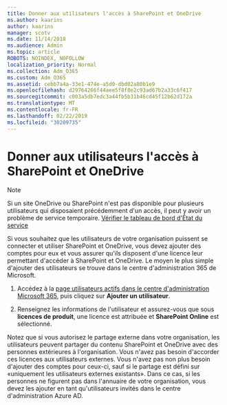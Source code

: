 ```yaml
---
title: Donner aux utilisateurs l'accès à SharePoint et OneDrive
ms.author: kaarins
author: kaarins
manager: scotv
ms.date: 11/14/2018
ms.audience: Admin
ms.topic: article
ROBOTS: NOINDEX, NOFOLLOW
localization_priority: Normal
ms.collection: Adm_O365
ms.custom: Adm_O365
ms.assetid: cebb7a4a-33e1-474e-a5d0-dbd02a80b1e9
ms.openlocfilehash: d29764266f44aee5f8f8e2c93ad67b2a33c6f417
ms.sourcegitcommit: c003a5db7edc3a44fb5b31b46cd45f12b62d172a
ms.translationtype: MT
ms.contentlocale: fr-FR
ms.lasthandoff: 02/22/2019
ms.locfileid: "30209735"
---
```

# <a name="give-users-access-to-sharepoint-and-onedrive"></a>Donner aux utilisateurs l'accès à SharePoint et OneDrive

> [!NOTE]
> Si un site OneDrive ou SharePoint n'est pas disponible pour plusieurs utilisateurs qui disposaient précédemment d'un accès, il peut y avoir un problème de service temporaire. [Vérifier le tableau de bord d'État du service](https://portal.office.com/adminportal/home#/servicehealth)
  
Si vous souhaitez que les utilisateurs de votre organisation puissent se connecter et utiliser SharePoint et OneDrive, vous devez ajouter des comptes pour eux et vous assurer qu'ils disposent d'une licence leur permettant d'accéder à SharePoint et OneDrive. Le moyen le plus simple d'ajouter des utilisateurs se trouve dans le centre d'administration 365 de Microsoft.
  
1. Accédez à la [page utilisateurs actifs dans le centre d'administration Microsoft 365](https://portal.office.com/adminportal/home#/users), puis cliquez sur **Ajouter un utilisateur**.
    
2. Renseignez les informations de l'utilisateur et assurez-vous que sous **licences de produit**, une licence est attribuée et **SharePoint Online** est sélectionné. 
    
Notez que si vous autorisez le partage externe dans votre organisation, les utilisateurs peuvent partager du contenu SharePoint et OneDrive avec des personnes extérieures à l'organisation. Vous n'avez pas besoin d'accorder ces licences aux utilisateurs externes. Vous n'avez pas non plus besoin d'ajouter des comptes pour ceux-ci, sauf si le partage est défini sur «uniquement les utilisateurs externes existants». Dans ce cas, si les personnes ne figurent pas dans l'annuaire de votre organisation, vous devez les ajouter en tant qu'utilisateurs invités dans le centre d'administration Azure AD.
  

